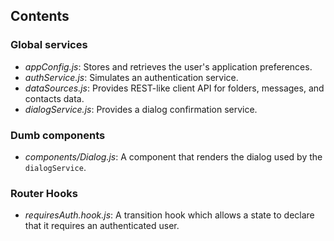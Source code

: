 ## Contents

### Global services

- *appConfig.js*: Stores and retrieves the user's application preferences.
- *authService.js*: Simulates an authentication service.
- *dataSources.js*: Provides REST-like client API for folders, messages, and contacts data.
- *dialogService.js*: Provides a dialog confirmation service.

### Dumb components

- *components/Dialog.js*: A component that renders the dialog used by the `dialogService`.

### Router Hooks

- *requiresAuth.hook.js*: A transition hook which allows a state to declare that it requires an authenticated user.
